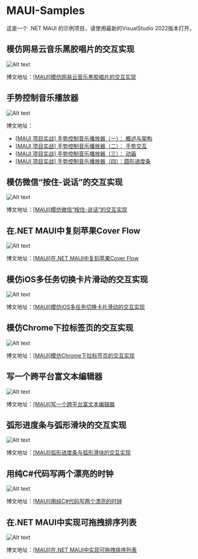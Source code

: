 # MAUI-Samples

这是一个 .NET MAUI 的示例项目，请使用最新的VisualStudio 2022版本打开。

## 模仿网易云音乐黑胶唱片的交互实现

![Alt text](./Assets/a0.gif)

博文地址：[[MAUI]模仿网易云音乐黑胶唱片的交互实现](https://blog.csdn.net/jevonsflash/article/details/130353772)

## 手势控制音乐播放器

![Alt text](./Assets/a1.gif)

博文地址：
* [[MAUI 项目实战] 手势控制音乐播放器（一）： 概述与架构](https://blog.csdn.net/jevonsflash/article/details/130031596)
* [[MAUI 项目实战] 手势控制音乐播放器（二）： 手势交互](https://blog.csdn.net/jevonsflash/article/details/129915210)
* [[MAUI 项目实战] 手势控制音乐播放器（三）： 动画](https://blog.csdn.net/jevonsflash/article/details/130029828)
* [[MAUI 项目实战] 手势控制音乐播放器（四）：圆形进度条](https://blog.csdn.net/jevonsflash/article/details/129947163)


## 模仿微信“按住-说话”的交互实现


![Alt text](./Assets/a2.gif)


博文地址：[[MAUI]模仿微信“按住-说话”的交互实现](https://blog.csdn.net/jevonsflash/article/details/130174276)


## 在.NET MAUI中复刻苹果Cover Flow


![Alt text](./Assets/a3.gif)

博文地址：[[MAUI]在.NET MAUI中复刻苹果Cover Flow](https://blog.csdn.net/jevonsflash/article/details/130798337)


## 模仿iOS多任务切换卡片滑动的交互实现

![Alt text](./Assets/a4.gif)

博文地址：[[MAUI]模仿iOS多任务切换卡片滑动的交互实现](https://blog.csdn.net/jevonsflash/article/details/130465814)

## 模仿Chrome下拉标签页的交互实现

![Alt text](./Assets/a5.gif)

博文地址：[[MAUI]模仿Chrome下拉标签页的交互实现](https://blog.csdn.net/jevonsflash/article/details/130914928)

## 写一个跨平台富文本编辑器

![Alt text](./Assets/a6.gif)

博文地址：[[MAUI]写一个跨平台富文本编辑器](https://blog.csdn.net/jevonsflash/article/details/131159341)

## 弧形进度条与弧形滑块的交互实现

![Alt text](./Assets/a7.gif)

博文地址：[[MAUI]弧形进度条与弧形滑块的交互实现](https://blog.csdn.net/jevonsflash/article/details/131271480)

## 用纯C#代码写两个漂亮的时钟

![Alt text](./Assets/a8.gif)

博文地址：[[MAUI]用纯C#代码写两个漂亮的时钟](https://blog.csdn.net/jevonsflash/article/details/131335776)

## 在.NET MAUI中实现可拖拽排序列表

![Alt text](./Assets/a9.gif)

博文地址：[[MAUI]在.NET MAUI中实现可拖拽排序列表](https://blog.csdn.net/jevonsflash/article/details/132298036)